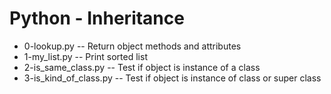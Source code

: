 # Python - Inheritance
- 0-lookup.py -- Return object methods and attributes
- 1-my_list.py -- Print sorted list
- 2-is_same_class.py -- Test if object is instance of a class
- 3-is_kind_of_class.py -- Test if object is instance of class or super class


